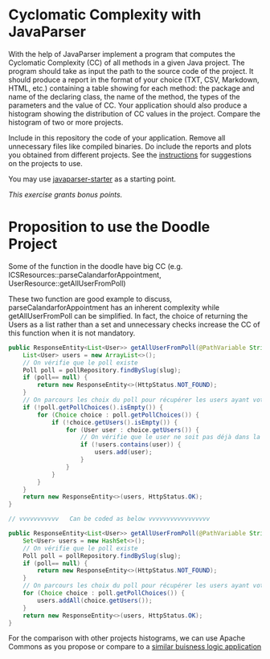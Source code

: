 # Cyclomatic Complexity with JavaParser

With the help of JavaParser implement a program that computes the Cyclomatic Complexity (CC) of all methods in a given Java project. The program should take as input the path to the source code of the project. It should produce a report in the format of your choice (TXT, CSV, Markdown, HTML, etc.) containing a table showing for each method: the package and name of the declaring class, the name of the method, the types of the parameters and the value of CC.
Your application should also produce a histogram showing the distribution of CC values in the project. Compare the histogram of two or more projects.


Include in this repository the code of your application. Remove all unnecessary files like compiled binaries. Do include the reports and plots you obtained from different projects. See the [instructions](../subject.md) for suggestions on the projects to use.

You may use [javaparser-starter](../code/javaparser-starter) as a starting point.

*This exercise grants bonus points.*


# Proposition to use the Doodle Project
Some of the function in the doodle have big CC (e.g. ICSResources::parseCalandarforAppointment, UserResource::getAllUserFromPoll) 

These two function are good example to discuss, parseCalandarforAppointment has an inherent complexity while getAllUserFromPoll can be simplified.
In fact, the choice of returning the Users as a list rather than a set and unnecessary checks increase the CC of this function when it is not mandatory.

```java
public ResponseEntity<List<User>> getAllUserFromPoll(@PathVariable String slug) {
    List<User> users = new ArrayList<>();
    // On vérifie que le poll existe
    Poll poll = pollRepository.findBySlug(slug);
    if (poll== null) {
        return new ResponseEntity<>(HttpStatus.NOT_FOUND);
    }
    // On parcours les choix du poll pour récupérer les users ayant voté
    if (!poll.getPollChoices().isEmpty()) {
        for (Choice choice : poll.getPollChoices()) {
            if (!choice.getUsers().isEmpty()) {
                for (User user : choice.getUsers()) {
                    // On vérifie que le user ne soit pas déjà dans la liste
                    if (!users.contains(user)) {
                        users.add(user);
                    }
                }
            }
        }
    }
    return new ResponseEntity<>(users, HttpStatus.OK);
}

// vvvvvvvvvvv   Can be coded as below vvvvvvvvvvvvvvvvv 

public ResponseEntity<List<User>> getAllUserFromPoll(@PathVariable String slug) {
    Set<User> users = new HashSet<>();
    // On vérifie que le poll existe
    Poll poll = pollRepository.findBySlug(slug);
    if (poll== null) {
        return new ResponseEntity<>(HttpStatus.NOT_FOUND);
    }
    // On parcours les choix du poll pour récupérer les users ayant voté
    for (Choice choice : poll.getPollChoices()) {
        users.addAll(choice.getUsers());
    }
    return new ResponseEntity<>(users, HttpStatus.OK);
}
```

For the comparison with other projects histograms, we can use Apache Commons as you propose or compare to a [similar buisness logic application](https://github.com/callicoder/spring-security-react-ant-design-polls-app)